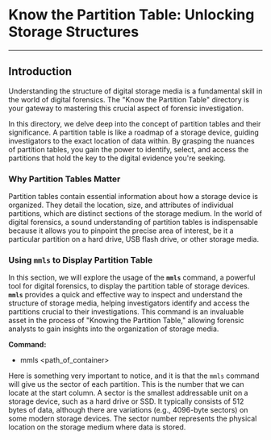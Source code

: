 # **Know the Partition Table: Unlocking Storage Structures**

---

## **Introduction**

Understanding the structure of digital storage media is a fundamental skill in the world of digital forensics. The "Know the Partition Table" directory is your gateway to mastering this crucial aspect of forensic investigation.

In this directory, we delve deep into the concept of partition tables and their significance. A partition table is like a roadmap of a storage device, guiding investigators to the exact location of data within. By grasping the nuances of partition tables, you gain the power to identify, select, and access the partitions that hold the key to the digital evidence you're seeking.

### Why Partition Tables Matter

Partition tables contain essential information about how a storage device is organized. They detail the location, size, and attributes of individual partitions, which are distinct sections of the storage medium. In the world of digital forensics, a sound understanding of partition tables is indispensable because it allows you to pinpoint the precise area of interest, be it a particular partition on a hard drive, USB flash drive, or other storage media.

### Using `mmls` to Display Partition Table

In this section, we will explore the usage of the **`mmls`** command, a powerful tool for digital forensics, to display the partition table of storage devices. **`mmls`** provides a quick and effective way to inspect and understand the structure of storage media, helping investigators identify and access the partitions crucial to their investigations. This command is an invaluable asset in the process of "Knowing the Partition Table," allowing forensic analysts to gain insights into the organization of storage media.

**Command:**
- mmls <path_of_container>




Here is something very important to notice, and it is that the `mmls` command will give us the sector of each partition. This is the number that we can locate at the start column. A sector is the smallest addressable unit on a storage device, such as a hard drive or SSD. It typically consists of 512 bytes of data, although there are variations (e.g., 4096-byte sectors) on some modern storage devices. The sector number represents the physical location on the storage medium where data is stored.

